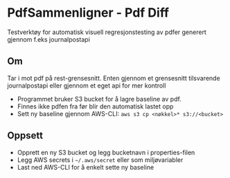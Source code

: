 # PdfSammenligner - Pdf Diff
Testverktøy for automatisk visuell regresjonstesting av pdfer generert gjennom f.eks journalpostapi

## Om
Tar i mot pdf på rest-grensesnitt. Enten gjennom et grensesnitt tilsvarende journalpostapi 
eller gjennom et eget api for mer kontroll

* Programmet bruker S3 bucket for å lagre baseline av pdf. 
* Finnes ikke pdfen fra før blir den automatisk lastet opp
* Sett ny baseline gjennom AWS-CLI:
`aws s3 cp <nøkkel>* s3://<bucket> `


## Oppsett
* Opprett en ny S3 bucket og legg bucketnavn i properties-filen  
* Legg AWS secrets i `~/.aws/secret` eller som miljøvariabler
* Last ned AWS-CLI for å enkelt sette ny baseline  
